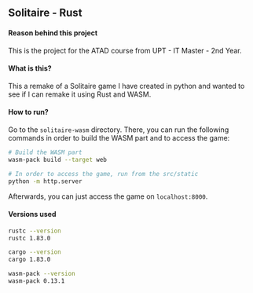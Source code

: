 ## Solitaire - Rust


#### Reason behind this project
This is the project for the ATAD course from UPT - IT Master - 2nd Year.

#### What is this?
This a remake of a Solitaire game I have created in python and wanted to see if I can remake it using Rust and WASM.

#### How to run?
Go to the `solitaire-wasm` directory. There, you can run the following commands in order to build the WASM part and to access the game:

```bash
# Build the WASM part
wasm-pack build --target web

# In order to access the game, run from the src/static
python -m http.server
```

Afterwards, you can just access the game on `localhost:8000`.

#### Versions used

```bash
rustc --version
rustc 1.83.0

cargo --version
cargo 1.83.0

wasm-pack --version
wasm-pack 0.13.1
```